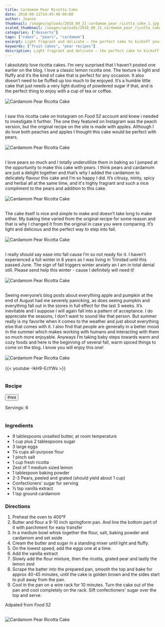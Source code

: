 ```yaml
---
title: Cardamom Pear Ricotta Cake
date: 2018-09-21T14:45:48-04:00
author: Joanne
thumbnail: /images/uploads/2018_09_21_cardamom_pear_ricotta_cake_1.jpg
scaled_thumbnail: /images/uploads/2018_09_21_cardamom_pear_ricotta_cake_0.jpg
categories: ["desserts"]
tags: ["cakes", "pears", "cardamom"]
excerpt: Light fragrant and delicate – the perfect cake to kickoff your Fall
keywords: ["fruit cakes", "pear recipes"]
description: Light fragrant and delicate – the perfect cake to kickoff your Fall
---
```

<span class="blog-text">

I absolutely love ricotta cakes. I’m very surprised that I haven’t posted one earlier on the blog. I love a classic lemon ricotta one. The texture is light and fluffy and it’s the kind of cake that is perfect for any occasion. It also doesn’t need to be fluffed up too much to be enjoyed. It’s a humble little cake that just needs a very light dusting of powdered sugar if that, and is the perfect thing to enjoy with a cup of tea or coffee.
</br>
</br>
![Cardamom Pear Ricotta Cake](/images/uploads/2018_09_21_cardamom_pear_ricotta_cake_2.jpg)
</br>
</br>

I saw this ricotta cake on Instagram on _Food 52_ account and knew i needed to investigate it further. The one they featured on Instagram was the peach version, but the original recipe on the site is made with apples. Although I do love both peaches and apples I thought this cake would be perfect with pears.
</br>
</br>
![Cardamom Pear Ricotta Cake](/images/uploads/2018_09_21_cardamom_pear_ricotta_cake_3.jpg)
</br>
</br>

I love pears so much and I totally underutilize them in baking so I jumped at the opportunity to make this cake with pears. I think pears and cardamom are just a delight together and that’s why I added the cardamom to delicately flavour this cake and I’m so happy I did. It’s citrusy, minty, spicy and herbal all at the same time, and it's highly fragrant and such a nice compliment to the pears and addition to this cake.
</br>
</br>
![Cardamom Pear Ricotta Cake](/images/uploads/2018_09_21_cardamom_pear_ricotta_cake_4.jpg)
</br>
</br>

The cake itself is nice and simple to make and doesn’t take long to make either. My baking time varied from the original recipe for some reason and that is why I changed it from the original in case you were comparing. It’s light and delicious and the perfect way to step into fall.
</br>
</br>
![Cardamom Pear Ricotta Cake](/images/uploads/2018_09_21_cardamom_pear_ricotta_cake_5.jpg)
</br>
</br>

I really should say ease into fall cause I’m so not ready for it. I haven’t experienced a full winter in 6 years as I was living in Trinidad until this passed June. The sign of fall triggers winter anxiety an I am in total denial still. Please send help this winter - cause I definitely will need it!
</br>
</br>
![Cardamom Pear Ricotta Cake](/images/uploads/2018_09_21_cardamom_pear_ricotta_cake_6.jpg)
</br>
</br>

Seeing everyone’s blog posts about everything apple and pumpkin at the end of August had me severely panicking, as does seeing pumpkin and everything fall out in the stores in full effect for the last 3 weeks. It’s inevitable and I suppose I will again fall into a pattern of acceptance. I do appreciate the seasons, I don’t want to sound like that person. But summer really is my favorite when it comes to the weather and just about everything else that comes with it. I also find that people are generally in a better mood in the summer which makes working with humans and interacting with them so much more enjoyable. Anyways I’m taking baby steps towards warm and cozy foods and here is the beginning of several fall, warm spiced things to come on the blog. I know you will enjoy this one!
</br>
</br>
![Cardamom Pear Ricotta Cake](/images/uploads/2018_09_21_cardamom_pear_ricotta_cake_7.jpg)
</br>
</br>
{{< youtube -IkH9-EcYWs >}}
</br>
</br>
</span>

### Recipe
<div print_button><form>
<input type="button" value="Print" class="btn__print" onClick="window.print()">
</form></div>

<div>Servings: <span itemprop="recipeYield">6</div>
</br>

### Ingredients

* <span itemprop="recipeIngredient">9 tablespoons unsalted butter, at room temperature</span>
* <span itemprop="recipeIngredient">1 cup plus 2 tablespoons sugar</span>
* <span itemprop="recipeIngredient">3 large eggs</span>
* <span itemprop="recipeIngredient">1&frac14; cups all-purpose flour</span>
* <span itemprop="recipeIngredient">1 pinch salt</span>
* <span itemprop="recipeIngredient">1 cup fresh ricotta</span>
* <span itemprop="recipeIngredient">Zest of 1 medium sized lemon</span>
* <span itemprop="recipeIngredient">1 tablespoon baking powder</span>
* <span itemprop="recipeIngredient">2-3 Pears, peeled and grated (should yield about 1 cup)</span>
* <span itemprop="recipeIngredient">Confectioners' sugar for serving</span>
* <span itemprop="recipeIngredient">&frac12; tsp vanilla extract </span>
* <span itemprop="recipeIngredient">1 tsp ground cardamom </span>

### Directions

1. Preheat the oven to 400°F
2. Butter and flour a 9-10 inch springform pan. And line the bottom part of it with parchment for easy transfer
3. In a medium bowl whisk together the flour, salt, baking powder and cardamom and set aside
4. Cream the butter and sugar in a standing mixer until light and fluffy.
5. On the lowest speed, add the eggs one at a time.
6. Add the vanilla extract
7. Slowly add the flour mixture, then the ricotta, grated pear and lastly the lemon zest
8. Scrape the batter into the prepared pan, smooth the top and bake for approx 40-45 minutes, until the cake is golden brown and the sides start to pull away from the pan.
9. Cool in the pan on a wire rack for 10 minutes. Turn the cake out of the pan and cool completely on the rack. Sift confectioners' sugar over the top and serve. 

Adpated from _Food 52_
</br>
</br>

![Cardamom Pear Ricotta Cake](/images/uploads/2018_09_21_cardamom_pear_ricotta_cake_8.jpg)